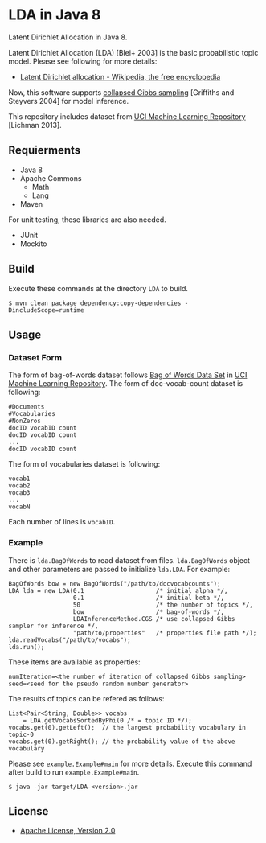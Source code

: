 LDA in Java 8
=============

Latent Dirichlet Allocation in Java 8.

Latent Dirichlet Allocation (LDA) [Blei+ 2003] is the basic probabilistic topic model.
Please see following for more details:

- [Latent Dirichlet allocation - Wikipedia, the free encyclopedia](http://en.wikipedia.org/wiki/Latent_Dirichlet_allocation)

Now, this software supports [collapsed Gibbs sampling](http://psiexp.ss.uci.edu/research/papers/sciencetopics.pdf) [Griffiths and Steyvers 2004] for model inference.

This repository includes dataset from [UCI Machine Learning Repository](https://archive.ics.uci.edu/ml/datasets) [Lichman 2013].

Requierments
------------

- Java 8
- Apache Commons
  - Math
  - Lang
- Maven

For unit testing, these libraries are also needed.

- JUnit
- Mockito

Build
-----

Execute these commands at the directory `LDA` to build.

    $ mvn clean package dependency:copy-dependencies -DincludeScope=runtime

Usage
-----

### Dataset Form

The form of bag-of-words dataset follows [Bag of Words Data Set](https://archive.ics.uci.edu/ml/datasets/Bag+of+Words) in [UCI Machine Learning Repository](https://archive.ics.uci.edu/ml/index.html).
The form of doc-vocab-count dataset is following:

    #Documents
    #Vocabularies
    #NonZeros
    docID vocabID count
    docID vocabID count
    ...
    docID vocabID count

The form of vocabularies dataset is following:

    vocab1
    vocab2
    vocab3
    ...
    vocabN

Each number of lines is `vocabID`.

### Example

There is `lda.BagOfWords` to read dataset from files.
`lda.BagOfWords` object and other parameters are passed to initialize `lda.LDA`.
For example:

    BagOfWords bow = new BagOfWords("/path/to/docvocabcounts");
    LDA lda = new LDA(0.1                    /* initial alpha */,
                      0.1                    /* initial beta */,
                      50                     /* the number of topics */,
                      bow                    /* bag-of-words */,
                      LDAInferenceMethod.CGS /* use collapsed Gibbs sampler for inference */,
                      "path/to/properties"   /* properties file path */);
    lda.readVocabs("/path/to/vocabs");
    lda.run();

These items are available as properties:

    numIteration=<the number of iteration of collapsed Gibbs sampling>
    seed=<seed for the pseudo random number generator>

The results of topics can be refered as follows:

    List<Pair<String, Double>> vocabs
        = LDA.getVocabsSortedByPhi(0 /* = topic ID */);
    vocabs.get(0).getLeft();  // the largest probability vocabulary in topic-0
    vocabs.get(0).getRight(); // the probability value of the above vocabulary

Please see `example.Example#main` for more details.
Execute this command after build to run `example.Example#main`.

    $ java -jar target/LDA-<version>.jar

License
-------

- [Apache License, Version 2.0](http://www.apache.org/licenses/LICENSE-2.0)
